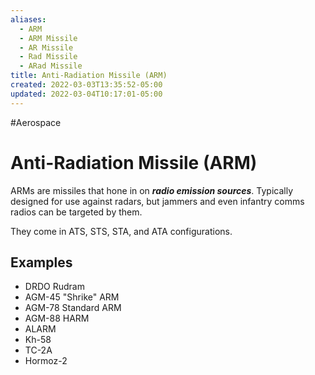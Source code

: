 ```yaml
---
aliases:
  - ARM
  - ARM Missile
  - AR Missile
  - Rad Missile
  - ARad Missile
title: Anti-Radiation Missile (ARM)
created: 2022-03-03T13:35:52-05:00
updated: 2022-03-04T10:17:01-05:00
---
```


 
#Aerospace 

# Anti-Radiation Missile (ARM)

ARMs are missiles that hone in on ***radio emission sources***. Typically designed for use against radars, but jammers and even infantry comms radios can be targeted by them.

They come in ATS, STS, STA, and ATA configurations.

## Examples

- DRDO Rudram
- AGM-45 "Shrike" ARM
- AGM-78 Standard ARM
- AGM-88 HARM
- ALARM
- Kh-58
- TC-2A
- Hormoz-2
